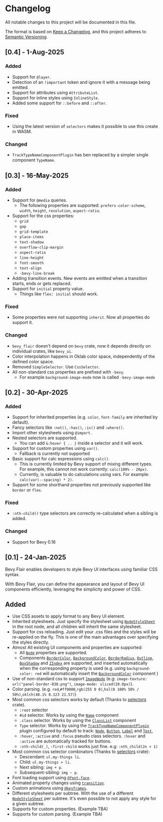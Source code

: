 # Changelog

All notable changes to this project will be documented in this file.

The format is based on [Keep a Changelog](https://keepachangelog.com/en/1.1.0/),
and this project adheres to [Semantic Versioning](https://semver.org/spec/v2.0.0.html).

## [0.4] - 1-Aug-2025

### Added

- Support for `@layer`.
- Detection of an `!important` token and ignore it with a message being emitted.
- Support for attributes using `AttributeList`.
- Support for inline styles using `InlineStyle`.
- Added some support for `::before` and `::after`.

### Fixed
- Using the latest version of `selectors` makes it possible to use this create in WASM.

### Changed
- `TrackTypeNameComponentPlugin` has ben replaced by a simpler single component `TypeName`.

## [0.3] - 16-May-2025

### Added

- Support for `@media` queries.
  - The following properties are supported: `prefers-color-scheme`, `width`, `height`, `resolution`, `aspect-ratio`.
- Support for the css properties:
  - `grid`
  - `gap`
  - `grid-template`
  - `place-items`
  - `text-shadow`
  - `overflow-clip-margin`
  - `aspect-ratio`
  - `line-height`
  - `font-smooth`
  - `text-align`
  - `-bevy-line-break`
- Adding transition events. New events are emitted when a transition starts, ends or gets replaced.
- Support for `initial` property value.
  - Things like `flex: initial` should work.

### Fixed
- Some properties were not supporting `inherit`. Now all properties do support it.

### Changed
- `bevy_flair` doesn't depend on `bevy` crate, now it depends directly on individual crates, like `bevy_ui`.
- Color interpolation happens in Oklab color space, independently of the defined color space.
- Removed `SimpleSelector`. Use `CssSelector`.
- All non-standard css properties are prefixed with `-bevy`.
  - For example `background-image-mode` now is called `-bevy-image-mode`

## [0.2] - 30-Apr-2025

### Added

- Support for inherited properties (e.g. `color`, `font-family` are inherited by default).
- Fancy selectors like `:not()`, `:has()`, `:is()` and `:where()`.
- Import other stylesheets using `@import`.
- Nested selectors are supported.
    - You can add `&:hover { .. }` inside a selector and it will work.
- Support for custom properties using `var()`.
    - Fallback is currently not supported
- Basic support for calc expressions using `calc()`.
    - This is currently limited by Bevy support of mixing different types. For example, this cannot not work currently: `calc(100% - 20px)`.
    - Currently, is valuable to do calculations using vars. For example: `calc(var(--spacing) * 2)`.
- Support for some shorthand properties not previously supported like `border` or `flex`.

### Fixed
- `:nth-child()` type selectors are correctly re-calculated when a sibling is added.

### Changed
- Support for Bevy 0.16

## [0.1] - 24-Jan-2025

Bevy Flair enables developers to style Bevy UI interfaces using familiar CSS syntax.

With Bevy Flair, you can define the appearance and layout of Bevy UI components efficiently, leveraging the simplicity and power of CSS.

## Added

- Use CSS assets to apply format to any Bevy UI element.
- Inherited stylesheets. Just specify the stylesheet using [`NodeStyleSheet`] in the root node, and all children will inherit the same stylesheet.
- Support for css reloading. Just edit your .css files and the styles will be re-applied on the fly. This is one of the main advantages over specifying the styles directly.
- Almost All existing UI components and properties are supported:
    - All [`Node`] properties are supported.
    - Components [`BorderColor`], [`BackgroundColor`], [`BorderRadius`], [`Outline`], [`BoxShadow`] and [`ZIndex`]
      are supported, and inserted automatically when the corresponding property is used (e.g. using `background-color: red` will automatically insert the [`BackgroundColor`] component )
- Use of non-standard css to support [`ImageNode`] (e.g: `image-texture: url("panel-border-030.png")`, `image-mode: sliced(20.0px)`).
- Color parsing. (e.g. `red`,`#ff0000`,`rgb(255 0 0)`,`hsl(0 100% 50% / 50%)`,`oklch(40.1% 0.123 21.57)`)
- Most common css selectors works by default (Thanks to [selectors] crate).
    - `:root` selector
    - `#id` selector. Works by using the [`Name`] component
    - `.class` selector. Works by using the [`ClassList`] component
    - `Type` selector. Works by using the [`TrackTypeNameComponentPlugin`] plugin configured by default to track: [`Node`], [`Button`], [`Label`] and [`Text`],
    - `:hover`, `:active` and `:focus` pseudo class selectors. `:hover` and `:active` are automatically tracked for buttons.
    - `:nth-child(_)`, `:first-child` works just fine. e.g: `:nth_child(2n + 1)`
- Most common css selector combinators  (Thanks to [selectors] crate):
    - Descendant: `ul.my-things li`.
    - Child: `ul.my-things > li`.
    - Next sibling: `img + p`.
    - Subsequent-sibling: `img ~ p`.
- Font loading support using [`@font-face`].
- Animated property changes using [`transition`].
- Custom animations using [`@keyframes`].
- Different stylesheets per subtree. With the use of a different [`NodeStyleSheet`] per subtree. It's even possible to not apply any style for a given subtree.
- Supports for custom properties. (Example TBA)
- Supports for custom parsing. (Example TBA)

[`Node`]: https://docs.rs/bevy/0.15.1/bevy/ui/struct.Node.html
[`ImageNode`]: https://docs.rs/bevy/0.15.1/bevy/ui/widget/struct.ImageNode.html
[`Button`]: https://docs.rs/bevy/0.15.1/bevy/ui/widget/struct.Button.html
[`Label`]: https://docs.rs/bevy/0.15.1/bevy/ui/widget/struct.Label.html
[`Text`]: https://docs.rs/bevy/0.15.1/bevy/ui/widget/struct.Text.html
[`Name`]: https://docs.rs/bevy/0.15.1/bevy/core/struct.Name.html
[`BorderColor`]: https://docs.rs/bevy/0.15.1/bevy/ui/struct.BorderColor.html
[`BackgroundColor`]: https://docs.rs/bevy/0.15.1/bevy/ui/struct.BackgroundColor.html
[`BorderRadius`]: https://docs.rs/bevy/0.15.1/bevy/ui/struct.BorderRadius.html
[`Outline`]: https://docs.rs/bevy/0.15.1/bevy/ui/struct.Outline.html
[`BoxShadow`]: https://docs.rs/bevy/0.15.1/bevy/ui/struct.BoxShadow.html
[`ZIndex`]: https://docs.rs/bevy/0.15.1/bevy/ui/struct.ZIndex.html
[`ClassList`]: https://docs.rs/bevy_flair/latest/bevy_flair/style/components/struct.ClassList.html
[`TrackTypeNameComponentPlugin`]: https://docs.rs/bevy_flair/latest/bevy_flair/style/struct.TrackTypeNameComponentPlugin.html
[`NodeStyleSheet`]: https://docs.rs/bevy_flair/latest/bevy_flair/style/components/enum.NodeStyleSheet.html
[selectors]: https://crates.io/crates/selectors
[`transition`]: https://developer.mozilla.org/en-US/docs/Web/CSS/transition
[`@keyframes`]: https://developer.mozilla.org/en-US/docs/Web/CSS/@keyframes
[`@font-face`]: https://developer.mozilla.org/en-US/docs/Web/CSS/@font-face